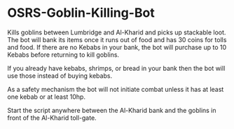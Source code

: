 # OSRS-Goblin-Killing-Bot
Kills goblins between Lumbridge and Al-Kharid and picks up stackable loot. 
The bot will bank its items once it runs out of food and has 30 coins for tolls and food.
If there are no Kebabs in your bank, the bot will purchase up to 10 Kebabs before returning to kill goblins.

If you already have kebabs, shrimps, or bread in your bank then the bot will use those instead of buying kebabs.

As a safety mechanism the bot will not initiate combat unless it has at least one kebab or at least 10hp.

Start the script anywhere between the Al-Kharid bank and the goblins in front of the Al-Kharid toll-gate.

